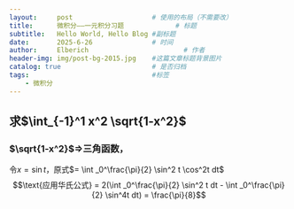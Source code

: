 ```yaml
---
layout:     post   				    # 使用的布局（不需要改）
title:      微积分——一元积分习题				# 标题 
subtitle:   Hello World, Hello Blog #副标题
date:       2025-6-26				# 时间
author:     Elberich 						# 作者
header-img: img/post-bg-2015.jpg 	#这篇文章标题背景图片
catalog: true 						# 是否归档
tags:								#标签
    - 微积分
---
```


## 求$\int_{-1}^1 x^2 \sqrt{1-x^2}$
### $\sqrt{1-x^2}$$\Rightarrow$三角函数，
令$x = \sin t$，原式$= \int _0^\frac{\pi}{2} \sin^2 t \cos^2t dt$
        $$\text{应用华氏公式} = 2(\int _0^\frac{\pi}{2} \sin^2 t  dt  - \int _0^\frac{\pi}{2} \sin^4t  dt) = \frac{\pi}{8}$$
    
